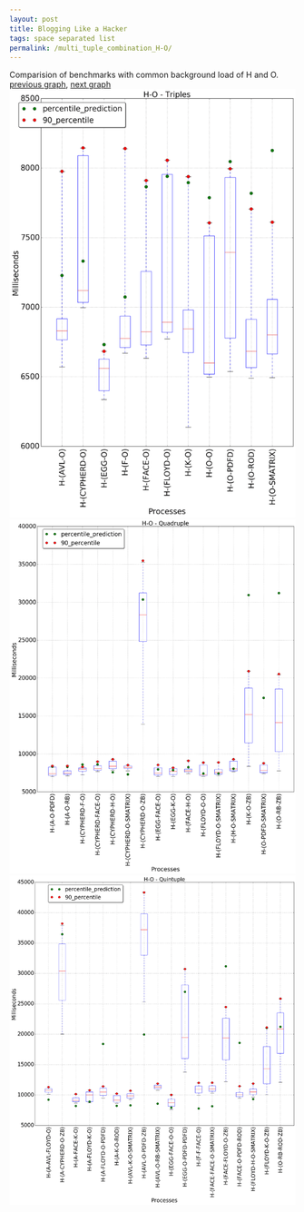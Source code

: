 ```yaml
---
layout: post
title: Blogging Like a Hacker
tags: space separated list
permalink: /multi_tuple_combination_H-O/
---
```


Comparision of benchmarks with common background load of H and O.
[previous graph](./multi_tuple_combination_H-K/), [next graph](./multi_tuple_combination_H-PDFD/)
<img src="./images/triple/H/H-O_box.png" alt="graph figure"><img src="./images/quadruple/H/H-O_box.png" alt="graph figure"><img src="./images/quintuple/H/H-O_box.png" alt="graph figure">